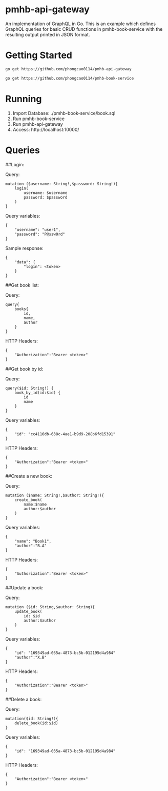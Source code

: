 # pmhb-api-gateway
An implementation of GraphQL in Go.
This is an example which defines GraphQL queries for basic CRUD functions in pmhb-book-service with the resulting output printed in JSON format.

# Getting Started
```bash
go get https://github.com/phongcao0114/pmhb-api-gateway
```
```bash
go get https://github.com/phongcao0114/pmhb-book-service
```

# Running
1. Import Database: ./pmhb-book-service/book.sql
2. Run pmhb-book-service
3. Run pmhb-api-gateway
4. Access: 
http://localhost:10000/

# Queries

##Login:

Query:

	mutation ($username: String!,$password: String!){
		login(
			username: $username
			password: $password
		)
	}
Query variables:

	{
		"username": "user1",
		"password": "P@ssw0rd"
	}
Sample response:

	{
		"data": {
			"login": <token>
		}
	}

##Get book list:

Query:

	query{
		books{
			id,
			name,
			author
		}
	}

HTTP Headers:

	{
		"Authorization":"Bearer <token>"
	}

##Get book by id:

Query:

	query($id: String!) {
		book_by_id(id:$id) {
			id
			name
		}
	}

Query variables:

	{
		"id": "cc4116db-638c-4ae1-b9d9-208b6fd15391"
	}
HTTP Headers:

	{
		"Authorization":"Bearer <token>"
	}
	
##Create a new book:

Query:

	mutation ($name: String!,$author: String!){
		create_book(
			name:$name
			author:$author
		)
	}
Query variables:

	{
		"name": "Book1",
		"author":"B.A"
	}
HTTP Headers:

	{
		"Authorization":"Bearer <token>"
	}
	
##Update a book:

Query:

	mutation ($id: String,$author: String){
		update_book(
			id: $id
			author:$author
		)
	}
Query variables:

	{
		"id": "169349ad-035a-4873-bc5b-012195d4a984"
		"author":"X.B"
	}
HTTP Headers:

	{
		"Authorization":"Bearer <token>"
	}

##Delete a book:

Query:

	mutation($id: String!){
		delete_book(id:$id)
	}
Query variables:

	{
		"id": "169349ad-035a-4873-bc5b-012195d4a984"
	}
HTTP Headers:

	{
		"Authorization":"Bearer <token>"
	}
